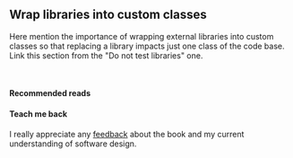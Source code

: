 ## Wrap libraries into custom classes
Here mention the importance of wrapping external libraries into custom classes so that replacing a library impacts just one class of the code base.  
Link this section from the "Do not test libraries" one.


<br/>

#### Recommended reads


#### Teach me back
I really appreciate any [feedback](../introduction/introduction.html#teach-me-back) about the book and my current understanding of software design.
